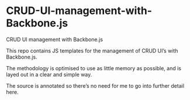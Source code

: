 CRUD-UI-management-with-Backbone.js
===================================

CRUD UI management with Backbone.js

This repo contains JS templates for the management of CRUD UI’s with Backbone.js.

The methodology is optimised to use as little memory as possible, and is layed out in a clear and simple way.

The source is annotated so there’s no need for me to go into further detail here.

